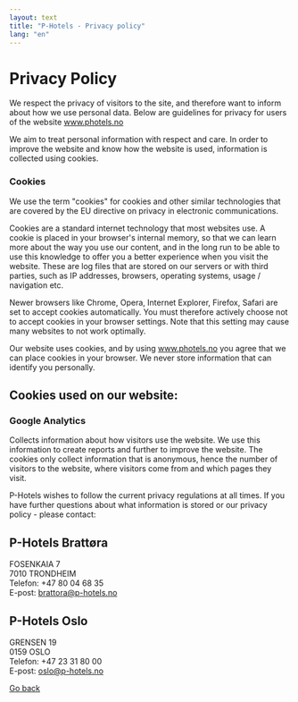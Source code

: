 ```yaml
---
layout: text
title: "P-Hotels - Privacy policy"
lang: "en"
---
```


# Privacy Policy

We respect the privacy of visitors to the site, and therefore want to inform about how we use personal data. Below are guidelines for privacy for users of the website www.photels.no

We aim to treat personal information with respect and care. In order to improve the website and know how the website is used, information is collected using cookies.

### Cookies

We use the term "cookies" for cookies and other similar technologies that are covered by the EU directive on privacy in electronic communications.

Cookies are a standard internet technology that most websites use. A cookie is placed in your browser's internal memory, so that we can learn more about the way you use our content, and in the long run to be able to use this knowledge to offer you a better experience when you visit the website. These are log files that are stored on our servers or with third parties, such as IP addresses, browsers, operating systems, usage / navigation etc.

Newer browsers like Chrome, Opera, Internet Explorer, Firefox, Safari are set to accept cookies automatically. You must therefore actively choose not to accept cookies in your browser settings. Note that this setting may cause many websites to not work optimally.

Our website uses cookies, and by using www.photels.no you agree that we can place cookies in your browser. We never store information that can identify you personally.

## Cookies used on our website:

### Google Analytics

Collects information about how visitors use the website. We use this information to create reports and further to improve the website. The cookies only collect information that is anonymous, hence the number of visitors to the website, where visitors come from and which pages they visit.

P-Hotels wishes to follow the current privacy regulations at all times. If you have further questions about what information is stored or our privacy policy - please contact:

## P-Hotels Brattøra

FOSENKAIA 7  
7010 TRONDHEIM  
Telefon: +47 80 04 68 35  
E-post: brattora@p-hotels.no

## P-Hotels Oslo

GRENSEN 19  
0159 OSLO  
Telefon: +47 23 31 80 00  
E-post: oslo@p-hotels.no

[Go back](/en)
